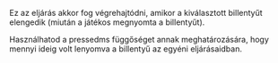 Ez az eljárás akkor fog végrehajtódni, amikor a kiválasztott billentyűt elengedik (miután a játékos megnyomta a billentyűt).

Használhatod a pressedms függőséget annak meghatározására, hogy mennyi ideig volt lenyomva a billentyű az egyéni eljárásaidban.